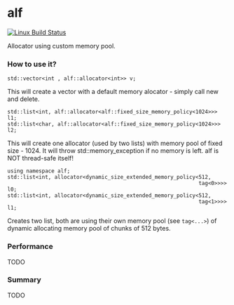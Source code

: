 # alf

[![Linux Build Status](https://img.shields.io/travis/dawikur/alf/master.svg?label=Linux%20test%20build)](https://travis-ci.org/dawikur/alf)

Allocator using custom memory pool.

### How to use it?

    std::vector<int , alf::allocator<int>> v;

This will create a vector with a default memory alocator - simply call new and delete.

    std::list<int, alf::allocator<alf::fixed_size_memory_policy<1024>>> l1;
    std::list<char, alf::allocator<alf::fixed_size_memory_policy<1024>>> l2;

This will create one allocator (used by two lists) with memory pool of fixed size - 1024. It will throw std::memory_exception if no memory is left. alf is NOT thread-safe itself!

    using namespace alf;
    std::list<int, allocator<dynamic_size_extended_memory_policy<512,
                                                                 tag<0>>>> l0;
    std::list<int, allocator<dynamic_size_extended_memory_policy<512,
                                                                 tag<1>>>> l1;

Creates two list, both are using their own memory pool (see `tag<...>`) of dynamic allocating memory pool of chunks of 512 bytes.


### Performance

TODO

### Summary

TODO